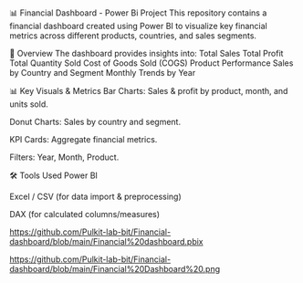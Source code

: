 📊 Financial Dashboard - Power Bi Project
This repository contains a financial dashboard created using Power BI to visualize key financial metrics across different products, countries, and sales segments.

🧾 Overview
The dashboard provides insights into:
Total Sales
Total Profit
Total Quantity Sold
Cost of Goods Sold (COGS)
Product Performance
Sales by Country and Segment
Monthly Trends by Year

📊 Key Visuals & Metrics
Bar Charts: Sales & profit by product, month, and units sold.

Donut Charts: Sales by country and segment.

KPI Cards: Aggregate financial metrics.

Filters: Year, Month, Product.

🛠 Tools Used
Power BI

Excel / CSV (for data import & preprocessing)

DAX (for calculated columns/measures)

https://github.com/Pulkit-lab-bit/Financial-dashboard/blob/main/Financial%20dashboard.pbix

https://github.com/Pulkit-lab-bit/Financial-dashboard/blob/main/Financial%20Dashboard%20.png
